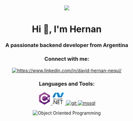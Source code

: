 <div id="header" align="center">
  <img src="https://lh3.googleusercontent.com/pw/AJFCJaVBjskFBVc-IU8ydHc1-aFSvX9w-z5GFizMKLzf5PKAr_k42Rchmvp1gIc3C9bJE66GwsZCD--VL4edIgFSuAcA7vArwU3ExM3GAoZOh3OqFtS_f1ls947jSpP3jk8V5whNVPz3nH0oy8SvQrSaymXzF9yfiTGx-Za9i7XRQEPYWqsNXmPQAEWwXB7QXzf3Zr3XvOMqEJuDIxiat_6O5jEJFuNreTfJcvmzQ5v4jufScyOZ88Xzr6TywxPdceU0GaV6o-dP_id18rBbDBsjXxcAhTQ1RJK-6qqK_g87fXgfSnRgQXSNtbov38jtsl5WD0wc0U_oEMoQdjSDIdlke1Epz4fH3DlcADzb6Z70w3l5DgnFoeQVajUSkYK6yYJzQ6bBYe3PYbSqMqqAq9fKym1Bucs6VbubFuiM0eAJcdiEDytWqOQaCWMS97-WJvibzAu2Lq_Eo2nsgYAc5nIUYi9lxVGMStQ7sPaPfo6_zWdZBAuGBkup_a-MzUDwXkdKLjs3m9bX4tYDK6ZedVuI4018U3ZJl0dGCXkzIo0QN0wbawv2usbklcRVEm75Ss5JUD4WLKbIWpkhboAN7h182jPPzi8dcG1W159FknXBvmja8KjeejjszgdyX87kSSpERUqFgtk1tIiT5qWm9YO5EUnN5CxP3YqUU4BlfyMmrhCDl15a4lYystTR_ORwsdEkdwtVBNF8nGtqXFVjT2UYU95sHGZsiYhDAwaUd3Q2Y7BgLVwZBu1f463d_uKJi4WKVMbqSwF3TRwilpbvHpFeW7dZXCXCQwMU_j8NIkeWtmXQdD35ACEQMleQta8Tn1NnjrIYNroAarOQPEGUhlyuAPl4SEid-aNA-7uQKOtEQW3jlAZAarVBDdvgw4nsykCzbbzd5X96SQ_7HXNVoyLPNyQ=w433-h577-s-no?authuser=0" width="200" />
 
  <h1>Hi 👋, I'm Hernan</h1>
<h3>A passionate backend developer from Argentina</h3>

<h3>Connect with me:</h3>
<p>
<a href="https://linkedin.com/in/david-hernan-nequi/" target="blank"><img align="center" src="https://raw.githubusercontent.com/rahuldkjain/github-profile-readme-generator/master/src/images/icons/Social/linked-in-alt.svg" alt="https://www.linkedin.com/in/david-hernan-nequi/" height="30" width="40" /></a>
</p>

<h3>Languages and Tools:</h3>
<p>
  <a href="https://www.w3schools.com/cs/" target="_blank" rel="noreferrer"> <img src="https://raw.githubusercontent.com/devicons/devicon/master/icons/csharp/csharp-original.svg" alt="csharp" width="40" height="40"/> </a> 
  <a href="https://dotnet.microsoft.com/" target="_blank" rel="noreferrer"> <img src="https://raw.githubusercontent.com/devicons/devicon/master/icons/dot-net/dot-net-original-wordmark.svg" alt="dotnet" width="40" height="40"/> </a> 
  <a href="https://git-scm.com/" target="_blank" rel="noreferrer"> <img src="https://www.vectorlogo.zone/logos/git-scm/git-scm-icon.svg" alt="git" width="40" height="40"/> </a> 
  <a href="https://www.microsoft.com/en-us/sql-server" target="_blank" rel="noreferrer"> <img src="https://www.svgrepo.com/show/303229/microsoft-sql-server-logo.svg" alt="mssql" width="40" height="40"/> </a> </p>
  <a> <img src="https://w7.pngwing.com/pngs/615/978/png-transparent-developer-development-object-oriented-programming-software-technology-icon-thumbnail.png" alt="Object Oriented Programming" width="40" height="40" /> </a>
</div>
